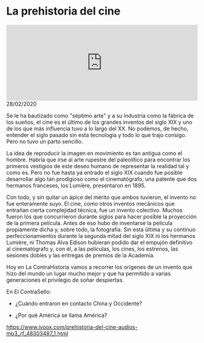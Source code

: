 # La prehistoria del cine
<iframe id='audio_88903085' frameborder='0' allowfullscreen='' scrolling='no' height='200' style='width:100%;' src='https://www.ivoox.com/player_ej_48303487_6_1.html' loading='lazy'></iframe>28/02/2020

Se le ha bautizado como "séptimo arte" y a su industria como la fábrica de los sueños, el cine es el último de los grandes inventos del siglo XIX y uno de los que más influencia tuvo a lo largo del XX. No podemos, de hecho, entender el siglo pasado sin esta tecnología y todo lo que trajo consigo. Pero no tuvo un parto sencillo.  

 La idea de reproducir la imagen en movimiento es tan antigua como el hombre. Habría que irse al arte rupestre del paleolítico para encontrar los primeros vestigios de este deseo humano de representar la realidad tal y como es. Pero no fue hasta ya entrado el siglo XIX cuando fue posible desarrollar algo tan prodigioso como el cinematógrafo, una patente que dos hermanos franceses, los Lumière, presentaron en 1895. 

 Con todo, y sin quitar un ápice del mérito que ambos tuvieron, el invento no fue enteramente suyo. El cine, como otros inventos mecánicos que entrañan cierta complejidad técnica, fue un invento colectivo. Muchos fueron los que concurrieron durante siglos para hacer posible  la proyección de la primera película. Antes de eso hubo de inventarse la película propiamente dicha y, sobre todo, la fotografía. Sin esta última y su continuo perfeccionamientos durante la segunda mitad del siglo XIX ni los hermanos Lumière, ni Thomas Alva Edison hubieran podido dar el empujón definitivo al cinematógrafo y, con él, a las películas, los cines, los estrenos, las sesiones dobles y las entregas de premios de la Academia.  

 Hoy en La ContraHistoria vamos a recorrer los orígenes de un invento que hizo del mundo un lugar mucho mejor y que ha permitido a varias generaciones el privilegio de soñar despiertas. 

 En El ContraSello:

 - ¿Cuándo entraron en contacto China y Occidente?

 - ¿Por qué América se llama América? 

 

https://www.ivoox.com/prehistoria-del-cine-audios-mp3_rf_48303487_1.html
